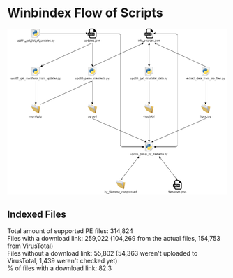 # Winbindex Flow of Scripts

![winbindex-scripts-flow.png](winbindex-scripts-flow.png)

## Indexed Files

<!--FileStats-->
Total amount of supported PE files: 314,824  
Files with a download link: 259,022 (104,269 from the actual files, 154,753 from VirusTotal)  
Files without a download link: 55,802 (54,363 weren't uploaded to VirusTotal, 1,439 weren't checked yet)  
% of files with a download link: 82.3  
<!--/FileStats-->
